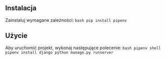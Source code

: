 ## Instalacja

Zainstaluj wymagane zależności:
    ```bash
    pip install pipenv
    ```

## Użycie

Aby uruchomić projekt, wykonaj następujące polecenie:
    ```bash
pipenv shell
pipenv install django
python manage.py runserver
    ```
